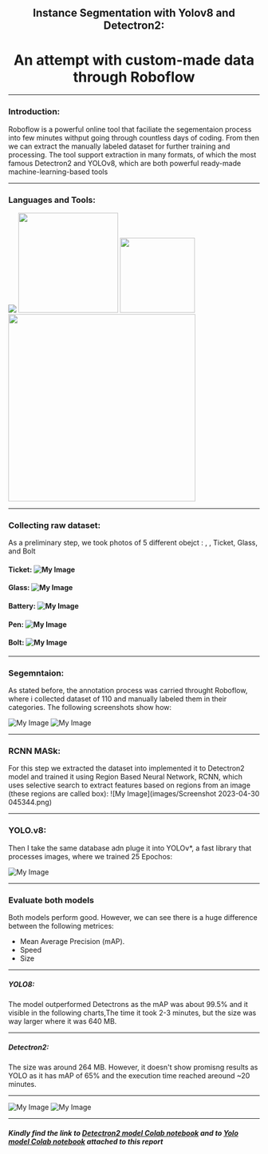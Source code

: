 
## <div align="center">Instance Segmentation with Yolov8 and Detectron2:</div>
# <div align="center">An attempt with custom-made data through Roboflow</div>
---



### Introduction:

Roboflow is a powerful online tool that faciliate the segementaion process into few minutes withput going through countless days of coding. From then we can extract the manually labeled dataset for further training and processing. The tool support extraction in many formats, of which the most famous Detectron2 and YOLOv8, which are both powerful ready-made machine-learning-based tools

---
### Languages and Tools:

<img src="https://www.python.org/static/community_logos/python-powered-h-140x182.png"> <img src="https://raw.githubusercontent.com/ultralytics/assets/main/partners/logo-roboflow.png" width="200" height="200"> <img src="https://ultralytics.com/static/brand/yolo-r1-3.svg" width="150" height="150"> <img src="https://dl.fbaipublicfiles.com/detectron2/Detectron2-Logo-Horz.png" width="375">

---
### Collecting raw dataset:


As a preliminary step, we took photos of 5 different obejct : , , Ticket, Glass, and Bolt 

#### Ticket: ![My Image](images/IMG_0001.jpg)
#### Glass: ![My Image](images/IMG_0022.jpg)
#### Battery: ![My Image](images/IMG_0041.jpg)
#### Pen: ![My Image](images/IMG_0069.jpg)
#### Bolt: ![My Image](images/IMG_9974.jpg)

---
### Segemntaion:
As stated before, the annotation process was carried throught Roboflow, where i collected dataset of 110 and manually labeled them in their categories. The following screenshots show how:

![My Image](images/anotate1.png)
![My Image](images/annotate2.png)

---
### RCNN MASk:
For this step we extracted the dataset into implemented it to Detectron2 model and trained it using Region Based Neural Network, RCNN, which  uses selective search to extract features based on regions from an image (these regions are called box):
![My Image](images/Screenshot 2023-04-30 045344.png)

---
### YOLO.v8:

Then I take the same database adn pluge it into YOLOv*, a fast library that processes images, where we trained 25 Epochos:

![My Image](images/yolo.png)

---
### Evaluate both models

Both models perform good. However, we can see there is a huge difference between the following metrices:
- Mean Average Precision (mAP).
- Speed
- Size

---
##### YOLO8: 
The model outperformed Detectrons as the mAP was about 99.5% and it visible in the following charts,The time it took 2-3 minutes, but the size was way larger where it was 640 MB.

---
##### Detectron2: 
The size was around 264 MB. However, it doesn't show promisng results as YOLO as it has mAP of 65% and the execution time reached areound ~20 minutes.

---
![My Image](images/graphs.png)
![My Image](images/CM.png)

---
##### Kindly find the link to [Detectron2 model Colab notebook] and to [Yolo model Colab notebook] attached to this report

[Detectron2 model Colab notebook]: https://colab.research.google.com/drive/1xgDMn89tVSW5zxNB6zBWHUEapZxJsm4q?usp=sharing
[Yolo model Colab notebook]: https://colab.research.google.com/drive/1BFeFKfKfw_yopuUhNPjJGqakno18dj_y?usp=sharing
